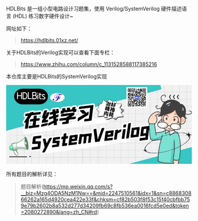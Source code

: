 HDLBits 是一组小型电路设计习题集，使用 Verilog/SystemVerilog 硬件描述语言 (HDL) 练习数字硬件设计~

网址如下：

> https://hdlbits.01xz.net/

关于HDLBits的Verilog实现可以查看下面专栏：

> https://www.zhihu.com/column/c_1131528588117385216

本仓库主要是HDLBits的SystemVerilog实现

![image](https://github.com/suisuisi/SystemVerilog/blob/main/SystemVerilogHDLBits/%E5%B0%81%E9%9D%A2.jpg?raw=true)

所有题目的解析详见：

> 题目解析(https://mp.weixin.qq.com/s?__biz=Mzg4ODA5NzM1Nw==&mid=2247510561&idx=1&sn=c886830866262a165d4920cea422e33f&chksm=cf82b503f8f53c15f40cbfbb759e79b2602b8a532d277d34209fb69c8fb536ea0016fcd5e0ed&token=2080272890&lang=zh_CN#rd)
